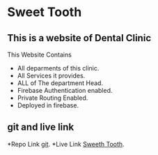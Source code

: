 # Sweet Tooth 
## This is a website of Dental Clinic

This Website Contains 
* All deparments of this clinic.
* All Services it provides.
* ALL of The department Head.
* Firebase Authentication enabled.
* Private Routing Enabled.
* Deployed in firebase.


## git and live link

*Repo Link [git](https://github.com/Programming-Hero-Web-Course3/healthcare-related-website-saifmaamun).
*Live Link [Sweeth Tooth](https://hello-doctor-73150.web.app/).